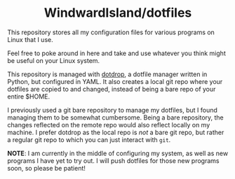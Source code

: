 <h1 align="center">WindwardIsland/dotfiles</h1>

<!-- <img src="screenshots/herbstluftwm.png" width="100%" /> -->

This repository stores all my configuration files for various programs on Linux that I use.

Feel free to poke around in here and take and use whatever you think might be useful on your Linux system.

This repository is managed with [dotdrop](https://github.com/deadc0de6/dotdrop), a dotfile manager written in Python, but configured in YAML. It also creates a local git repo where your dotfiles are copied to and changed, instead of being a bare repo of your entire $HOME. 

I previously used a git bare repository to manage my dotfiles, but I found managing them to be somewhat cumbersome. Being a bare repository, the changes reflected on the remote repo would also reflect locally on my machine. I prefer dotdrop as the local repo is *not* a bare git repo, but rather a regular git repo to which you can just interact with `git`.

**NOTE**: I am currently in the middle of configuring my system, as well as new programs I have yet to try out. I will push dotfiles for those new programs soon, so please be patient!
